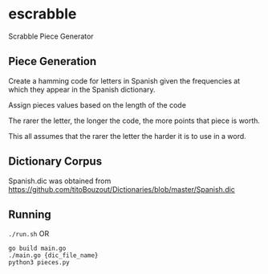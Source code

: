 # escrabble
Scrabble Piece Generator

## Piece Generation

Create a hamming code for letters in Spanish given the frequencies
at which they appear in the Spanish dictionary.

Assign pieces values based on the length of the code

The rarer the letter, the longer the code, the more points that piece is worth.

This all assumes that the rarer the letter the harder it is to use in a word.

## Dictionary Corpus

Spanish.dic was obtained from https://github.com/titoBouzout/Dictionaries/blob/master/Spanish.dic

## Running
`./run.sh`
OR
```
go build main.go
./main.go {dic_file_name}
python3 pieces.py
```
